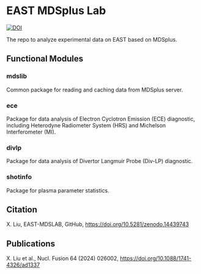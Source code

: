 # EAST MDSplus Lab
[![DOI](https://zenodo.org/badge/148305480.svg)](https://doi.org/10.5281/zenodo.14439743)

The repo to analyze experimental data on EAST based on MDSplus.

## Functional Modules

### mdslib
Common package for reading and caching data from MDSplus server.

### ece
Package for data analysis of Electron Cyclotron Emission (ECE) diagnostic, including Heterodyne Radiometer System (HRS) and Michelson Interferometer (MI).

### divlp
Package for data analysis of Divertor Langmuir Probe (Div-LP) diagnostic.

### shotinfo
Package for plasma parameter statistics.

## Citation
X. Liu, EAST-MDSLAB, GitHub, https://doi.org/10.5281/zenodo.14439743

## Publications
X. Liu et al., Nucl. Fusion 64 (2024) 026002, https://doi.org/10.1088/1741-4326/ad1337


